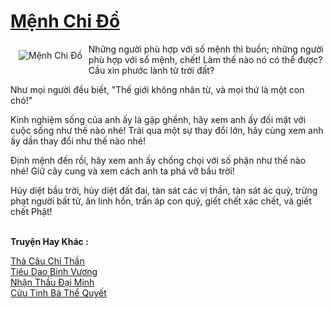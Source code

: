 <a href="https://truyenwiki.net/menh-chi-do.35652/" title="Mệnh Chi Đồ"><h1>Mệnh Chi Đồ</h1></a><div style="display:table"><img align="right" style="float: left; padding: 10px;" src="https://truyenwiki.net/a/img/str/src/35652.jpg" alt="Mệnh Chi Đồ">Những người phù hợp với số mệnh thì buồn; những người phù hợp với số mệnh, chết! Làm thế nào nó có thể được? Cầu xin phước lành từ trời đất?<p></p> Như mọi người đều biết, "Thế giới không nhân từ, và mọi thứ là một con chó!"<p></p> Kinh nghiệm sống của anh ấy là gập ghềnh, hãy xem anh ấy đối mặt với cuộc sống như thế nào nhé! Trải qua một sự thay đổi lớn, hãy cùng xem anh ấy dần thay đổi như thế nào nhé!<p></p> Định mệnh đến rồi, hãy xem anh ấy chống chọi với số phận như thế nào nhé! Giữ cây cung và xem cách anh ta phá vỡ bầu trời!<p></p> Hủy diệt bầu trời, hủy diệt đất đai, tàn sát các vị thần, tàn sát ác quỷ, trừng phạt người bất tử, ăn linh hồn, trấn áp con quỷ, giết chết xác chết, và giết chết Phật!</div><p><br><b>Truyện Hay Khác :</b></p><a href="https://truyenwiki.net/tha-cau-chi-than.35088/" alt="Thả Câu Chi Thần">Thả Câu Chi Thần</a><br/><a href="https://github.com/nownovels/wikidich/tree/master/truyenhay/35209" alt="Tiêu Dao Binh Vương">Tiêu Dao Binh Vương</a><br/><a href="https://sangtacviet.wordpress.com/2020/10/22/nhan-thau-dai-minh/" alt="Nhận Thầu Đại Minh">Nhận Thầu Đại Minh</a><br/><a href="https://github.com/nownovels/wikidich/tree/master/truyenhay/35202" alt="Cửu Tinh Bá Thể Quyết">Cửu Tinh Bá Thể Quyết</a><br/>